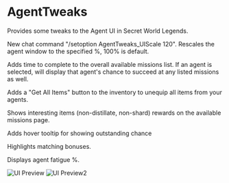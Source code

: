# AgentTweaks

Provides some tweaks to the Agent UI in Secret World Legends.

New chat command "/setoption AgentTweaks_UIScale 120". Rescales the agent window to the specified %, 100% is default.

Adds time to complete to the overall available missions list. If an agent is selected, will display that agent's chance to succeed at any listed missions as well.

Adds a "Get All Items" button to the inventory to unequip all items from your agents.

Shows interesting items (non-distillate, non-shard) rewards on the available missions page.

Adds hover tooltip for showing outstanding chance  

Highlights matching bonuses.

Displays agent fatigue %.

![UI Preview](https://i.imgur.com/BczIEBf.png)
![UI Preview2](https://i.imgur.com/GAQZhYf.png)